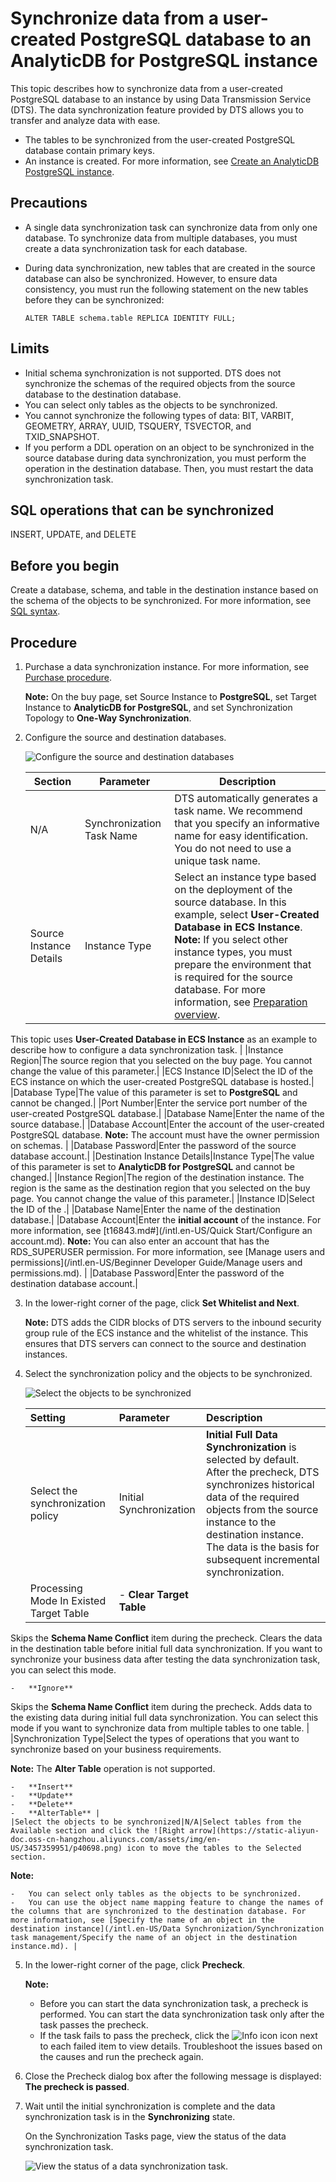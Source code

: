 # Synchronize data from a user-created PostgreSQL database to an AnalyticDB for PostgreSQL instance

This topic describes how to synchronize data from a user-created PostgreSQL database to an instance by using Data Transmission Service \(DTS\). The data synchronization feature provided by DTS allows you to transfer and analyze data with ease.

-   The tables to be synchronized from the user-created PostgreSQL database contain primary keys.
-   An instance is created. For more information, see [Create an AnalyticDB PostgreSQL instance](https://www.alibabacloud.com/help/zh/doc-detail/50200.htm).

## Precautions

-   A single data synchronization task can synchronize data from only one database. To synchronize data from multiple databases, you must create a data synchronization task for each database.
-   During data synchronization, new tables that are created in the source database can also be synchronized. However, to ensure data consistency, you must run the following statement on the new tables before they can be synchronized:

    ```
    ALTER TABLE schema.table REPLICA IDENTITY FULL;
    ```


## Limits

-   Initial schema synchronization is not supported. DTS does not synchronize the schemas of the required objects from the source database to the destination database.
-   You can select only tables as the objects to be synchronized.
-   You cannot synchronize the following types of data: BIT, VARBIT, GEOMETRY, ARRAY, UUID, TSQUERY, TSVECTOR, and TXID\_SNAPSHOT.
-   If you perform a DDL operation on an object to be synchronized in the source database during data synchronization, you must perform the operation in the destination database. Then, you must restart the data synchronization task.

## SQL operations that can be synchronized

INSERT, UPDATE, and DELETE

## Before you begin

Create a database, schema, and table in the destination instance based on the schema of the objects to be synchronized. For more information, see [SQL syntax](https://www.alibabacloud.com/help/zh/doc-detail/118877.htm).

## Procedure

1.  Purchase a data synchronization instance. For more information, see [Purchase procedure]().

    **Note:** On the buy page, set Source Instance to **PostgreSQL**, set Target Instance to **AnalyticDB for PostgreSQL**, and set Synchronization Topology to **One-Way Synchronization**.

2.  Configure the source and destination databases.

    ![Configure the source and destination databases](https://static-aliyun-doc.oss-cn-hangzhou.aliyuncs.com/assets/img/en-US/5610398951/p83405.png)

    |Section|Parameter|Description|
    |-------|---------|-----------|
    |N/A|Synchronization Task Name|DTS automatically generates a task name. We recommend that you specify an informative name for easy identification. You do not need to use a unique task name.|
    |Source Instance Details|Instance Type|Select an instance type based on the deployment of the source database. In this example, select **User-Created Database in ECS Instance**. **Note:** If you select other instance types, you must prepare the environment that is required for the source database. For more information, see [Preparation overview]().

This topic uses **User-Created Database in ECS Instance** as an example to describe how to configure a data synchronization task. |
    |Instance Region|The source region that you selected on the buy page. You cannot change the value of this parameter.|
    |ECS Instance ID|Select the ID of the ECS instance on which the user-created PostgreSQL database is hosted.|
    |Database Type|The value of this parameter is set to **PostgreSQL** and cannot be changed.|
    |Port Number|Enter the service port number of the user-created PostgreSQL database.|
    |Database Name|Enter the name of the source database.|
    |Database Account|Enter the account of the user-created PostgreSQL database. **Note:** The account must have the owner permission on schemas. |
    |Database Password|Enter the password of the source database account.|
    |Destination Instance Details|Instance Type|The value of this parameter is set to **AnalyticDB for PostgreSQL** and cannot be changed.|
    |Instance Region|The region of the destination instance. The region is the same as the destination region that you selected on the buy page. You cannot change the value of this parameter.|
    |Instance ID|Select the ID of the .|
    |Database Name|Enter the name of the destination database.|
    |Database Account|Enter the **initial account** of the instance. For more information, see [t16843.md\#](/intl.en-US/Quick Start/Configure an account.md). **Note:** You can also enter an account that has the RDS\_SUPERUSER permission. For more information, see [Manage users and permissions](/intl.en-US/Beginner Developer Guide/Manage users and permissions.md). |
    |Database Password|Enter the password of the destination database account.|

3.  In the lower-right corner of the page, click **Set Whitelist and Next**.

    **Note:** DTS adds the CIDR blocks of DTS servers to the inbound security group rule of the ECS instance and the whitelist of the instance. This ensures that DTS servers can connect to the source and destination instances.

4.  Select the synchronization policy and the objects to be synchronized.

    ![Select the objects to be synchronized](https://static-aliyun-doc.oss-cn-hangzhou.aliyuncs.com/assets/img/en-US/5610398951/p99535.png)

    |Setting|Parameter|Description|
    |:------|:--------|:----------|
    |Select the synchronization policy|Initial Synchronization|**Initial Full Data Synchronization** is selected by default. After the precheck, DTS synchronizes historical data of the required objects from the source instance to the destination instance. The data is the basis for subsequent incremental synchronization.|
    |Processing Mode In Existed Target Table|    -   **Clear Target Table**

Skips the **Schema Name Conflict** item during the precheck. Clears the data in the destination table before initial full data synchronization. If you want to synchronize your business data after testing the data synchronization task, you can select this mode.

    -   **Ignore**

Skips the **Schema Name Conflict** item during the precheck. Adds data to the existing data during initial full data synchronization. You can select this mode if you want to synchronize data from multiple tables to one table. |
    |Synchronization Type|Select the types of operations that you want to synchronize based on your business requirements.

**Note:** The **Alter Table** operation is not supported.

    -   **Insert**
    -   **Update**
    -   **Delete**
    -   **AlterTable** |
    |Select the objects to be synchronized|N/A|Select tables from the Available section and click the ![Right arrow](https://static-aliyun-doc.oss-cn-hangzhou.aliyuncs.com/assets/img/en-US/3457359951/p40698.png) icon to move the tables to the Selected section.

**Note:**

    -   You can select only tables as the objects to be synchronized.
    -   You can use the object name mapping feature to change the names of the columns that are synchronized to the destination database. For more information, see [Specify the name of an object in the destination instance](/intl.en-US/Data Synchronization/Synchronization task management/Specify the name of an object in the destination instance.md). |

5.  In the lower-right corner of the page, click **Precheck**.

    **Note:**

    -   Before you can start the data synchronization task, a precheck is performed. You can start the data synchronization task only after the task passes the precheck.
    -   If the task fails to pass the precheck, click the ![Info icon](https://static-aliyun-doc.oss-cn-hangzhou.aliyuncs.com/assets/img/en-US/3457359951/p47468.png) icon next to each failed item to view details. Troubleshoot the issues based on the causes and run the precheck again.
6.  Close the Precheck dialog box after the following message is displayed: **The precheck is passed**.

7.  Wait until the initial synchronization is complete and the data synchronization task is in the **Synchronizing** state.

    On the Synchronization Tasks page, view the status of the data synchronization task.

    ![View the status of a data synchronization task.](https://static-aliyun-doc.oss-cn-hangzhou.aliyuncs.com/assets/img/en-US/5130359951/p41059.png)


